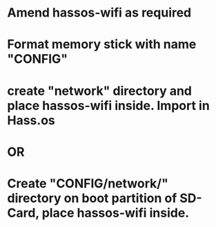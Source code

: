 # Amend hassos-wifi as required
# Format memory stick with name "CONFIG"
# create "network" directory and place hassos-wifi inside. Import in Hass.os

# OR

# Create "CONFIG/network/" directory on boot partition of SD-Card, place hassos-wifi inside.